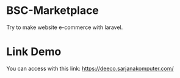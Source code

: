 # BSC-Marketplace
Try to make website e-commerce with laravel.

# Link Demo
You can access with this link: https://deeco.sarjanakomputer.com/
